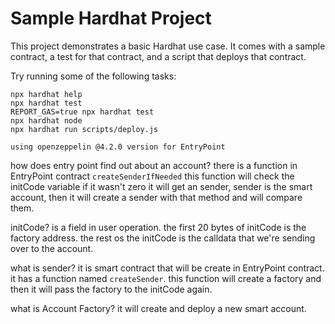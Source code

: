 # Sample Hardhat Project

This project demonstrates a basic Hardhat use case. It comes with a sample contract, a test for that contract, and a script that deploys that contract.

Try running some of the following tasks:

```shell
npx hardhat help
npx hardhat test
REPORT_GAS=true npx hardhat test
npx hardhat node
npx hardhat run scripts/deploy.js
```

```
using openzeppelin @4.2.0 version for EntryPoint
```

how does entry point find out about an account?
there is a function in EntryPoint contract ```createSenderIfNeeded```
this function will check the initCode variable if it wasn't zero it will get an sender, sender is the smart account,
then it will create a sender with that method and will compare them.

initCode?
is a field in user operation.
the first 20 bytes of initCode is the factory address.
the rest os the initCode is the calldata that we're sending over to the account.

what is sender?
it is smart contract that will be create in EntryPoint contract.
it has a function named ```createSender```.
this function will create a factory and then it will pass the factory to the initCode again.

what is Account Factory?
it will create and deploy a new smart account.